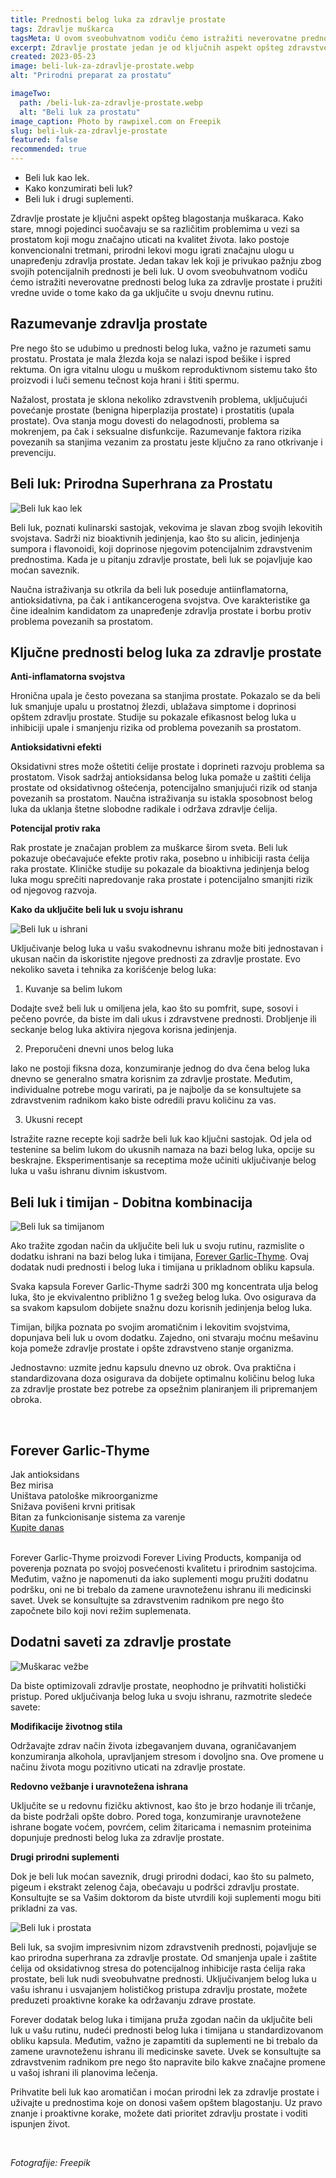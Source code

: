 ```yaml
---
title: Prednosti belog luka za zdravlje prostate
tags: Zdravlje muškarca
tagsMeta: U ovom sveobuhvatnom vodiču ćemo istražiti neverovatne prednosti belog luka za zdravlje prostate i pružiti vredne uvide o tome kako da ga uključite u svoju dnevnu rutinu.
excerpt: Zdravlje prostate jedan je od ključnih aspekt opšteg zdravstvenog stanja muškaraca.
created: 2023-05-23
image: beli-luk-za-zdravlje-prostate.webp
alt: "Prirodni preparat za prostatu"

imageTwo:
  path: /beli-luk-za-zdravlje-prostate.webp
  alt: "Beli luk za prostatu"
image_caption: Photo by rawpixel.com on Freepik
slug: beli-luk-za-zdravlje-prostate
featured: false
recommended: true
---
```


<div class="text-component line-height-lg v-space-md">

<div class="tldr-box">
  <div class="tldr-box__content">
	<span class="text-base font-bold"></span>
    <ul class="list list--ul margin-top-sm margin-bottom-0">
      <li>Beli luk kao lek.</li>
      <li>Kako konzumirati beli luk?</li>
      <li>Beli luk i drugi suplementi.</li>
    </ul>
  </div>
</div>


Zdravlje prostate je ključni aspekt opšteg blagostanja muškaraca. Kako stare, mnogi pojedinci suočavaju se sa različitim problemima u vezi sa prostatom koji mogu značajno uticati na kvalitet života. Iako postoje konvencionalni tretmani, prirodni lekovi mogu igrati značajnu ulogu u unapređenju zdravlja prostate. Jedan takav lek koji je privukao pažnju zbog svojih potencijalnih prednosti je beli luk. U ovom sveobuhvatnom vodiču ćemo istražiti neverovatne prednosti belog luka za zdravlje prostate i pružiti vredne uvide o tome kako da ga uključite u svoju dnevnu rutinu.

## Razumevanje zdravlja prostate

Pre nego što se udubimo u prednosti belog luka, važno je razumeti samu prostatu. Prostata je mala žlezda koja se nalazi ispod bešike i ispred rektuma. On igra vitalnu ulogu u muškom reproduktivnom sistemu tako što proizvodi i luči semenu tečnost koja hrani i štiti spermu.

Nažalost, prostata je sklona nekoliko zdravstvenih problema, uključujući povećanje prostate (benigna hiperplazija prostate) i prostatitis (upala prostate). Ova stanja mogu dovesti do nelagodnosti, problema sa mokrenjem, pa čak i seksualne disfunkcije. Razumevanje faktora rizika povezanih sa stanjima vezanim za prostatu jeste ključno za rano otkrivanje i prevenciju.

## Beli luk: Prirodna Superhrana za Prostatu

![Beli luk kao lek](./images/beli-luk.webp)

Beli luk, poznati kulinarski sastojak, vekovima je slavan zbog svojih lekovitih svojstava. Sadrži niz bioaktivnih jedinjenja, kao što su alicin, jedinjenja sumpora i flavonoidi, koji doprinose njegovim potencijalnim zdravstvenim prednostima. Kada je u pitanju zdravlje prostate, beli luk se pojavljuje kao moćan saveznik.

Naučna istraživanja su otkrila da beli luk poseduje antiinflamatorna, antioksidativna, pa čak i antikancerogena svojstva. Ove karakteristike ga čine idealnim kandidatom za unapređenje zdravlja prostate i borbu protiv problema povezanih sa prostatom.

## Ključne prednosti belog luka za zdravlje prostate

**Anti-inflamatorna svojstva**

Hronična upala je često povezana sa stanjima prostate. Pokazalo se da beli luk smanjuje upalu u prostatnoj žlezdi, ublažava simptome i doprinosi opštem zdravlju prostate. Studije su pokazale efikasnost belog luka u inhibiciji upale i smanjenju rizika od problema povezanih sa prostatom.

**Antioksidativni efekti**

Oksidativni stres može oštetiti ćelije prostate i doprineti razvoju problema sa prostatom. Visok sadržaj antioksidansa belog luka pomaže u zaštiti ćelija prostate od oksidativnog oštećenja, potencijalno smanjujući rizik od stanja povezanih sa prostatom. Naučna istraživanja su istakla sposobnost belog luka da uklanja štetne slobodne radikale i održava zdravlje ćelija.

**Potencijal protiv raka**

Rak prostate je značajan problem za muškarce širom sveta. Beli luk pokazuje obećavajuće efekte protiv raka, posebno u inhibiciji rasta ćelija raka prostate. Kliničke studije su pokazale da bioaktivna jedinjenja belog luka mogu sprečiti napredovanje raka prostate i potencijalno smanjiti rizik od njegovog razvoja.

**Kako da uključite beli luk u svoju ishranu**

![Beli luk u ishrani](./images/beli-luk-testenina.webp)

Uključivanje belog luka u vašu svakodnevnu ishranu može biti jednostavan i ukusan način da iskoristite njegove prednosti za zdravlje prostate. Evo nekoliko saveta i tehnika za korišćenje belog luka:

1. Kuvanje sa belim lukom

Dodajte svež beli luk u omiljena jela, kao što su pomfrit, supe, sosovi i pečeno povrće, da biste im dali ukus i zdravstvene prednosti. Drobljenje ili seckanje belog luka aktivira njegova korisna jedinjenja.

2. Preporučeni dnevni unos belog luka

Iako ne postoji fiksna doza, konzumiranje jednog do dva čena belog luka dnevno se generalno smatra korisnim za zdravlje prostate. Međutim, individualne potrebe mogu varirati, pa je najbolje da se konsultujete sa zdravstvenim radnikom kako biste odredili pravu količinu za vas.

3. Ukusni recept

Istražite razne recepte koji sadrže beli luk kao ključni sastojak. Od jela od testenine sa belim lukom do ukusnih namaza na bazi belog luka, opcije su beskrajne. Eksperimentisanje sa receptima može učiniti uključivanje belog luka u vašu ishranu divnim iskustvom.

## Beli luk i timijan - Dobitna kombinacija

![Beli luk sa timijanom](./images/forever-garlic-thyme.webp)

Ako tražite zgodan način da uključite beli luk u svoju rutinu, razmislite o dodatku ishrani na bazi belog luka i timijana, [Forever Garlic-Thyme](../../dodaci-ishrani/forever-beli-luk/). Ovaj dodatak nudi prednosti i belog luka i timijana u prikladnom obliku kapsula.

Svaka kapsula Forever Garlic-Thyme sadrži 300 mg koncentrata ulja belog luka, što je ekvivalentno približno 1 g svežeg belog luka. Ovo osigurava da sa svakom kapsulom dobijete snažnu dozu korisnih jedinjenja belog luka.

Timijan, biljka poznata po svojim aromatičnim i lekovitim svojstvima, dopunjava beli luk u ovom dodatku. Zajedno, oni stvaraju moćnu mešavinu koja pomeže zdravlje prostate i opšte zdravstveno stanje organizma.

Jednostavno: uzmite jednu kapsulu dnevno uz obrok. Ova praktična i standardizovana doza osigurava da dobijete optimalnu količinu belog luka za zdravlje prostate bez potrebe za opsežnim planiranjem ili pripremanjem obroka.

<br>

<div class="text-component__block padding-y-md padding-x-md radius-lg margin-top-md bg-white">
	<div class="grid gap-sm">
		<div class="col-12@md">
			<g-image class="" src="~/assets/img/forever_garlic_thyme.webp" alt="Beli luk u granulama"></g-image>
		</div>
		<div class="col-12@md">
			<div class="flex flex-wrap gap-sm items-center">
				<div class="">
					<h2 class="text-lg">Forever Garlic-Thyme</h2>
				</div>
        <div class="grid margin-bottom-lg gap-xxs">
					<div class="flex items-center text-sm">
						<g-image style="width: auto !important;" class="margin-left-important" src="~/assets/img/check.svg"></g-image>
							Jak antioksidans
					</div>
          <div class="flex items-center text-sm">
						<g-image style="width: auto !important;" class="margin-left-important" src="~/assets/img/check.svg"></g-image>
			Bez mirisa
					</div>
          <div class="flex items-center text-sm">
						<g-image style="width: auto !important;" class="margin-left-important" src="~/assets/img/check.svg"></g-image>
					Uništava patološke mikroorganizme
					</div>
          <div class="flex items-center text-sm">
						<g-image style="width: auto !important;" class="margin-left-important" src="~/assets/img/check.svg"></g-image>
				Snižava povišeni krvni pritisak
					</div>
					 <div class="flex items-center text-sm">
						<g-image style="width: auto !important;" class="margin-left-important" src="~/assets/img/check.svg"></g-image>
				Bitan za funkcionisanje sistema za varenje
					</div>
				</div>
			</div>
			<div class="flex gap-md@sm gap-md flex-column flex-row@sm padding-top-lg justify-between@sm items-center">
				<a href="https://flpshop.rs/dodaci-ishrani/11631/forever-garlic-thyme/360000954255/personal.html" class="kupiteCTA btn btn--primary flex-grow center-between@lg justify-center btn--md">
					Kupite danas
				</a>
				<g-image style="width: auto !important;" class="" src="~/assets/img/logo-futer.png"></g-image>
			</div>
		</div>
	</div>
</div>

<br>

Forever Garlic-Thyme proizvodi Forever Living Products, kompanija od poverenja poznata po svojoj posvećenosti kvalitetu i prirodnim sastojcima. Međutim, važno je napomenuti da iako suplementi mogu pružiti dodatnu podršku, oni ne bi trebalo da zamene uravnoteženu ishranu ili medicinski savet. Uvek se konsultujte sa zdravstvenim radnikom pre nego što započnete bilo koji novi režim suplemenata.

## Dodatni saveti za zdravlje prostate


![Muškarac vežbe](./images/vezba-muskarac.webp)

Da biste optimizovali zdravlje prostate, neophodno je prihvatiti holistički pristup. Pored uključivanja belog luka u svoju ishranu, razmotrite sledeće savete:

**Modifikacije životnog stila**

Održavajte zdrav način života izbegavanjem duvana, ograničavanjem konzumiranja alkohola, upravljanjem stresom i dovoljno sna. Ove promene u načinu života mogu pozitivno uticati na zdravlje prostate.

**Redovno vežbanje i uravnotežena ishrana**

Uključite se u redovnu fizičku aktivnost, kao što je brzo hodanje ili trčanje, da biste podržali opšte dobro. Pored toga, konzumiranje uravnotežene ishrane bogate voćem, povrćem, celim žitaricama i nemasnim proteinima dopunjuje prednosti belog luka za zdravlje prostate.

**Drugi prirodni suplementi**

Dok je beli luk moćan saveznik, drugi prirodni dodaci, kao što su palmeto, pigeum i ekstrakt zelenog čaja, obećavaju u podršci zdravlju prostate. Konsultujte se sa Vašim doktorom da biste utvrdili koji suplementi mogu biti prikladni za vas.





![Beli luk i prostata](./images/beli-luk-i-prostata-2.webp)


Beli luk, sa svojim impresivnim nizom zdravstvenih prednosti, pojavljuje se kao prirodna superhrana za zdravlje prostate. Od smanjenja upale i zaštite ćelija od oksidativnog stresa do potencijalnog inhibicije rasta ćelija raka prostate, beli luk nudi sveobuhvatne prednosti. Uključivanjem belog luka u vašu ishranu i usvajanjem holističkog pristupa zdravlju prostate, možete preduzeti proaktivne korake ka održavanju zdrave prostate.

Forever dodatak belog luka i timijana pruža zgodan način da uključite beli luk u vašu rutinu, nudeći prednosti belog luka i timijana u standardizovanom obliku kapsula. Međutim, važno je zapamtiti da suplementi ne bi trebalo da zamene uravnoteženu ishranu ili medicinske savete. Uvek se konsultujte sa zdravstvenim radnikom pre nego što napravite bilo kakve značajne promene u vašoj ishrani ili planovima lečenja.

Prihvatite beli luk kao aromatičan i moćan prirodni lek za zdravlje prostate i uživajte u prednostima koje on donosi vašem opštem blagostanju. Uz pravo znanje i proaktivne korake, možete dati prioritet zdravlju prostate i voditi ispunjen život.


<br>

_Fotografije: Freepik_

</div>
